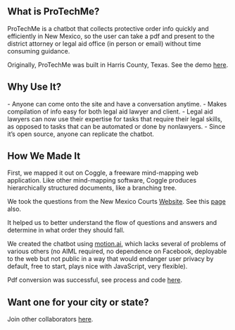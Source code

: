 <h2>What is ProTechMe?</h2>

ProTechMe is a chatbot that collects protective order info quickly and efficiently in New Mexico, so the user can take a pdf and present to the district attorney or legal aid office (in person or email) without time consuming guidance. 

Originally, ProTechMe was built in Harris County, Texas. See the demo [here](https://techforjustice.github.io/protechme/).

<h2>Why Use It?</h2>
- Anyone can come onto the site and have a conversation anytime. 
- Makes compilation of info easy for both legal aid lawyer and client.
- Legal aid lawyers can now use their expertise for tasks that require their legal skills, as opposed to tasks that can be automated or done by nonlawyers. 
- Since it’s open source, anyone can replicate the chatbot.

<h2>How We Made It</h2>

First, we mapped it out on Coggle, a freeware mind-mapping web application. Like other mind-mapping software, Coggle produces hierarchically structured documents, like a branching tree.

We took the questions from the New Mexico Courts [Website](https://www.nmcourts.gov/Self-Help/domestic-violence-forms.aspx). See this [page](https://domesticviolence.nmcourts.gov/faq-s.aspx) also.

It helped us to better understand the flow of  questions and answers and determine in what order they should fall. 

We created the chatbot using [motion.ai](https://www.motion.ai/), which lacks several of problems of various others (no AIML required, no dependence on Facebook, deployable to the web but not public in a way that would endanger user privacy by default, free to start, plays nice with JavaScript, very flexible).

Pdf conversion was successful, see process and code [here](https://github.com/TechForJustice/protechmepdfconversion). 

<h2>Want one for your city or state?</h2>

Join other collaborators [here](https://justicehub.tools/protechme). 

